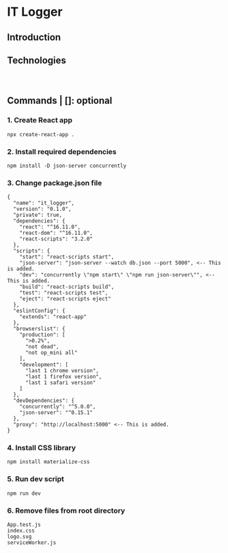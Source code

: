 # IT Logger

## Introduction

## Technologies
###
<br/>

## Commands | []: optional

### 1. Create React app
```npx create-react-app .```

### 2. Install required dependencies
```npm install -D json-server concurrently```

### 3. Change package.json file
```
{
  "name": "it_logger",
  "version": "0.1.0",
  "private": true,
  "dependencies": {
    "react": "^16.11.0",
    "react-dom": "^16.11.0",
    "react-scripts": "3.2.0"
  },
  "scripts": {
    "start": "react-scripts start",
    "json-server": "json-server --watch db.json --port 5000", <-- This is added.
    "dev": "concurrently \"npm start\" \"npm run json-server\"", <-- This is added.
    "build": "react-scripts build",
    "test": "react-scripts test",
    "eject": "react-scripts eject"
  },
  "eslintConfig": {
    "extends": "react-app"
  },
  "browserslist": {
    "production": [
      ">0.2%",
      "not dead",
      "not op_mini all"
    ],
    "development": [
      "last 1 chrome version",
      "last 1 firefox version",
      "last 1 safari version"
    ]
  },
  "devDependencies": {
    "concurrently": "^5.0.0",
    "json-server": "^0.15.1"
  },
  "proxy": "http://localhost:5000" <-- This is added.
}
```

### 4. Install CSS library
```npm install materialize-css```

### 5. Run dev script
```npm run dev```

### 6. Remove files from root directory
```App.test.js```<br/>
```index.css```<br/>
```logo.svg```<br/>
```serviceWorker.js```
